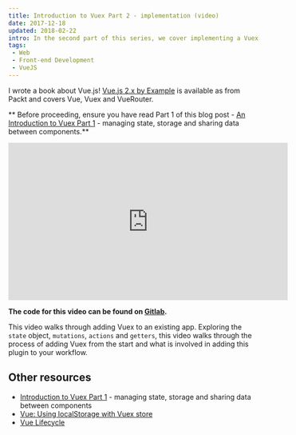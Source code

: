 ```yaml
---
title: Introduction to Vuex Part 2 - implementation (video)
date: 2017-12-18
updated: 2018-02-22
intro: In the second part of this series, we cover implementing a Vuex Store into a Vue.js application
tags:
 - Web
 - Front-end Development
 - VueJS
---
```


<div class="info">I wrote a book about Vue.js! <a href="https://www.packtpub.com/application-development/vuejs-2x-example">Vue.js 2.x by Example</a> is available as from Packt and covers Vue, Vuex and VueRouter.</div>

** Before proceeding, ensure you have read Part 1 of this blog post - [An Introduction to Vuex Part 1](https://www.mikestreety.co.uk/blog/introduction-to-vuex-managing-state-storage-and-sharing-data-between-components) - managing state, storage and sharing data between components.**

<div class="video"><iframe width="560" height="315" src="https://www.youtube.com/embed/Q0AYTEw_hpM" frameborder="0" gesture="media" allow="encrypted-media" allowfullscreen></iframe></div>

**The code for this video can be found on [Gitlab](https://gitlab.com/mikestreety/Introduction-to-Vuex-code).**

This video walks through adding Vuex to an existing app. Exploring the `state` object, `mutations`, `actions` and `getters`, this video walks through the process of adding Vuex from the start and what is involved in adding this plugin to your workflow.

## Other resources

- [Introduction to Vuex Part 1](https://www.mikestreety.co.uk/blog/introduction-to-vuex-managing-state-storage-and-sharing-data-between-components
) - managing state, storage and sharing data between components
- [Vue: Using localStorage with Vuex store](https://www.mikestreety.co.uk/blog/vue-js-using-localstorage-with-the-vuex-store)
- [Vue Lifecycle](https://vuejs.org/v2/guide/instance.html#Lifecycle-Diagram)